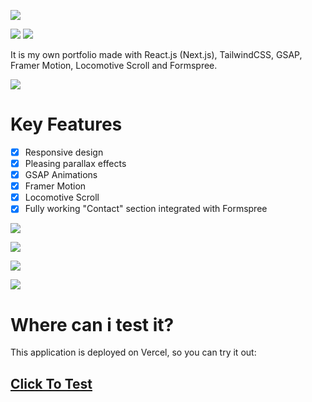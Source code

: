 ![](https://i.ibb.co/bbQR7f1/Next-Js-Portfolio.png) 

![](https://img.shields.io/github/languages/top/thesaddest/custom-keyboards-shop?style=plastic) ![](https://img.shields.io/github/languages/count/thesaddest/custom-keyboards-shop?style=plastic)

It is my own portfolio made with React.js (Next.js), TailwindCSS, GSAP, Framer
Motion, Locomotive Scroll and Formspree.

![](https://i.ibb.co/h2T8wkh/responsive.png)


# Key Features
- [X] Responsive design
- [X] Pleasing parallax effects
- [X] GSAP Animations
- [X] Framer Motion
- [X] Locomotive Scroll
- [X] Fully working "Contact" section integrated with Formspree

![](https://i.ibb.co/ngxqjPN/1.png)

![](https://i.ibb.co/Ptzmpb4/2.png)

![](https://i.ibb.co/PZMXVSD/3.png)

![](https://i.ibb.co/1qCQQJs/4.png)

# Where can i test it?
This application is deployed on Vercel, so you can try it out:
## [Click To Test](https://nextjs-portfolio-black-iota.vercel.app/ "Heading link")
